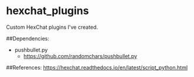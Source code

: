# hexchat_plugins
Custom HexChat plugins I've created.

##Dependencies:
* pushbullet.py
  * https://github.com/randomchars/pushbullet.py

##References:
https://hexchat.readthedocs.io/en/latest/script_python.html
